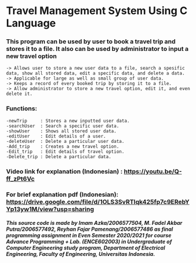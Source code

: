 # Travel Management System Using C Language

### This program can be used by user to book a travel trip and stores it to a file. It also can be used by administrator to input a new travel option
    -> Allows user to store a new user data to a file, search a spesific data, show all stored data, edit a specific data, and delete a data.
    -> Applicable for large as well as small group of user data.
    -> Keeps a record of every booked trip by storing it to a file.
    -> Allow administrator to store a new travel option, edit it, and even delete it.
    
### Functions:
    -newTrip     : Stores a new inputted user data.
    -searchUser  : Search a specific user data.
    -showUser    : Shows all stored user data.
    -editUser    : Edit details of a user.
    -deleteUser  : Delete a particular user data.
    -Add_trip    : Creates a new travel option.
    -Edit_trip   : Edit details of travel option.
    -Delete_trip : Delete a particular data.

### Video link for explanation (Indonesian) : https://youtu.be/Q-ff_zPt6Vc
### For brief explanation pdf (Indonesian): https://drive.google.com/file/d/1OLS3SvRTIqk425fp7c9ERebYYp13yw1M/view?usp=sharing

##### This source code is made by Imam Azka/2006577504, M. Fadel Akbar Putra/2006577492, Reyhan Fajar Pamenang/2006577486 as final programming assignment in Even Semester 2020/2021 for course Advance Programming + Lab. (ENCE602003) in Undergraduate of Computer Engineering study program, Department of Electrical Engineering, Faculty of Engineering, Universitas Indonesia.
